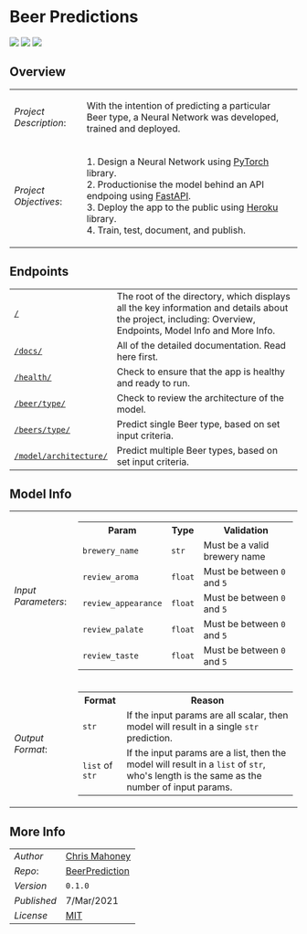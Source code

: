 # Beer Predictions

[![](https://img.shields.io/static/v1?label=Version&message=0.1.0&style=flat&color=blue)][repo]
[![](https://img.shields.io/static/v1?label=License&message=MIT&style=flat&color=green)][license]
![](https://img.shields.io/static/v1?label=Python&message=3.7&style=flat&color=blue)


## Overview

<table>
    <tr>
        <td><i>Project Description</i>:</td>
        <td>
            <p>With the intention of predicting a particular Beer type, a Neural Network was developed, trained and deployed.</p>
        </td>
    </tr>
    <tr>
        <td><i>Project Objectives</i>:</td>
        <td>
            <p>
                1. Design a Neural Network using <a href="https://pytorch.org/">PyTorch</a> library.
                <br>
                2. Productionise the model behind an API endpoing using <a href="https://fastapi.tiangolo.com/">FastAPI</a>.
                <br>
                3. Deploy the app to the public using <a href="https://heroku.com/">Heroku</a> library.
                <br>
                4. Train, test, document, and publish.
            </p>   
        </td>
    </tr>
</table>

## Endpoints

<table>
    <tr>
        <td><code><a href="/">/</a></code></td>
        <td>The root of the directory, which displays all the key information and details about the project, including: Overview, Endpoints, Model Info and More Info.</td>
    </tr>
    <tr>
        <td><code><a href="/docs">/docs/</a></code></td>
        <td>All of the detailed documentation. Read here first.</td>
    </tr>
    <tr>
        <td><code><a href="/health">/health/</a></code></td>
        <td>Check to ensure that the app is healthy and ready to run.</td>
    </tr>
    <tr>
        <td><code><a href="/beer/type">/beer/type/</a></code></td>
        <td>Check to review the architecture of the model.</td>
    </tr>
    <tr>
        <td><code><a href="/beers/type">/beers/type/</a></code></td>
        <td>Predict single Beer type, based on set input criteria.</td>
    </tr>
    <tr>
        <td><code><a href="/model/architecture">/model/architecture/</a></code></td>
        <td>Predict multiple Beer types, based on set input criteria.</td>
    </tr>
</table>

## Model Info
<table>
    <tr>
        <td><i>Input Parameters</i>:</td>
        <td>
            <table>
                <tr>
                    <th>Param</th>
                    <th>Type</th>
                    <th>Validation</th>
                </tr>
                <tr>
                    <td><code>brewery_name</code></td>
                    <td><code>str</code></td>
                    <td>Must be a valid brewery name</td>
                </tr>
                <tr>
                    <td><code>review_aroma</code></td>
                    <td><code>float</code></td>
                    <td>Must be between <code>0</code> and <code>5</code></td>
                </tr>
                <tr>
                    <td><code>review_appearance</code></td>
                    <td><code>float</code></td>
                    <td>Must be between <code>0</code> and <code>5</code></td>
                </tr>
                <tr>
                    <td><code>review_palate</code></td>
                    <td><code>float</code></td>
                    <td>Must be between <code>0</code> and <code>5</code></td>
                </tr>
                <tr>
                    <td><code>review_taste</code></td>
                    <td><code>float</code></td>
                    <td>Must be between <code>0</code> and <code>5</code></td>
                </tr>
            </table>
        </td>
    </tr>
    <tr>
        <td><i>Output Format</i>:</td>
        <td>
            <table>
                <tr>
                    <th>Format</th>
                    <th>Reason</th>
                </tr>
                <tr>
                    <td><code>str</code></td>
                    <td>If the input params are all scalar, then model will result in a single <code>str</code> prediction.</td>
                </tr>
                <tr>
                    <td><code>list</code> of <code>str</code></td>
                    <td>If the input params are a list, then the model will result in a <code>list</code> of <code>str</code>, who's length is the same as the number of input params.</td>
                </tr>
            </table>
        </td>
    </tr>
</table>

## More Info

<table>
    <tr>
        <td><i>Author</i></td>
        <td><a href="https://www.linkedin.com/in/chrimaho/">Chris Mahoney</a></td>
    </tr>
    <tr>
        <td><i>Repo</i>:</td>
        <td><a href="https://github.com/chrimaho/BeerPrediction">BeerPrediction</a></td>
    </tr>
    <tr>
        <td><i>Version</i></td>
        <td><code>0.1.0</code></td>
    </tr>
    <tr>
        <td><i>Published</i></td>
        <td>7/Mar/2021</td>
    </tr>
    <tr>
        <td><i>License</i></td>
        <td><a href="https://github.com/chrimaho/BeerPrediction/blob/main/LICENSE">MIT</a></td>
    </tr>
</table>

[repo]: https://github.com/chrimaho/BeerPrediction "Beer Prediction"
[license]: https://github.com/chrimaho/BeerPrediction/blob/main/LICENSE "License"